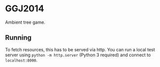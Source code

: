 # GGJ2014

Ambient tree game.

## Running

To fetch resources, this has to be served via http. You can run a local test
server using `python -m http.server` (Python 3 required) and connect to
`localhost:8000`.
